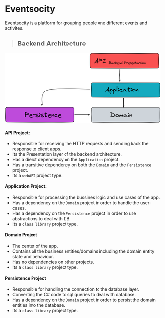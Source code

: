 # Eventsocity
Eventsocity is a platform for grouping people one different events and activites.

> ## Backend Architecture
![](1-backend_architecture.png)
#### API Project:
- Responsible for receiving the HTTP requests and sending back the response to client apps.
- Its the Presentation layer of the backend architecture. 
- Has a dierct dependency on the `Application` project.
- Has a transitive dependency on both the `Domain` and the `Persistence` project.
- Its a `webAPI` project type.

#### Application Project:
- Responsible for processing the bussines logic and use cases of the app.
- Has a dependency on the `Domain` project in order to handle the user-cases.
- Has a dependency on the `Persistence` project in order to use abstractions to deal with DB.
- Its a `class library` project type.

#### Domain Project
- The center of the app.
- Contains all the business entities/domains including the domain entity state and behaviour.
- Has no dependencies on other projects.
- Its a `class library` project type.

#### Persistence Project
- Responsible for handling the connection to the database layer.
- Converting the C# code to sql queries to deal with database.
- Has a dependency on the `Domain` project in order to persist the domain entities into the database.
- Its a `class library` project type.
